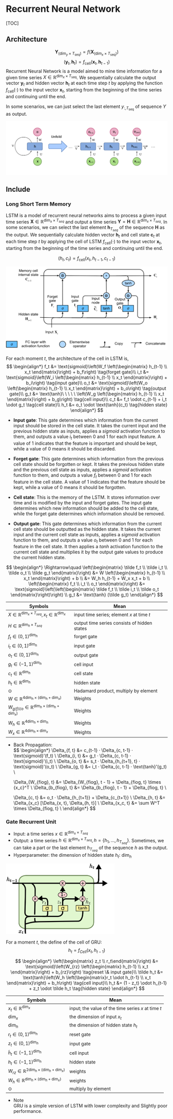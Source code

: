# Recurrent Neural Network

[TOC]

## Architecture

$$
\boldsymbol Y_{(\dim_y \times T_\text{seq})} = f(\boldsymbol X_{(\dim_x \times T_\text{seq})})  \tag{RNN}
$$
$$
(\boldsymbol y_t, \boldsymbol h_t) = f_\text{cell}(\boldsymbol x_t, \boldsymbol h_{t-1})  \tag{RNN Cell}
$$
Recurrent Neural Network is a model aimed to mine time information for a given time series $X \in \mathbb R^{\dim_x \times T_\text{seq}}$. We sequentially calculate the output vector $\boldsymbol y_t$ and hidden vector $\boldsymbol h_t$ at each time step $t$ by applying the function $f_\text{cell}(\cdot)$ to the input vector $\boldsymbol x_t$, starting from the beginning of the time series and continuing until the end.

In some scenarios, we can just select the last element $y_{:, T_\text{seq}}$ of sequence $Y$ as output.

<img src="assets/RAeF7.png" alt="img" style="zoom: 50%;" />

## Include

### Long Short Term Memory

LSTM is a model of recurrent neural networks aims to process a given input time series $\boldsymbol X \in \mathbb R^{\dim_x \times T_{seq}}$ and output a time series $\boldsymbol Y = \boldsymbol H \in \mathbb R^{\dim_x \times T_{seq}}$. In some scenarios, we can select the last element $\boldsymbol h_{T_{seq}}$ of the sequence $\boldsymbol H$ as the output. We sequentially calculate hidden vector $\boldsymbol h_t$ and cell state $\boldsymbol c_t$ at each time step $t$ by applying the cell of LSTM $f_\text{cell}(\cdot)$  to the input vector $\boldsymbol x_t$, starting from the beginning of the time series and continuing until the end. 

$$
(h_t, c_t) = f_\text{cell}(x_t, h_{t-1}, c_{t-1})  \tag{LSTM cell}
$$

![LSTM_3](./assets/LSTM_3.svg)

For each moment $t$, the architecture of the cell in LSTM is,
$$
\begin{align*}
  f_t &= \text{sigmoid}\left(W_f \left(\begin{matrix} h_{t-1} \\ x_t \end{matrix}\right) + b_f\right)  \tag{forget gate}\\
  i_t &= \text{sigmoid}\left(W_i \left(\begin{matrix} h_{t-1} \\ x_t \end{matrix}\right) + b_i\right)  \tag{input gate}\\
  o_t &= \text{sigmoid}\left(W_o \left(\begin{matrix} h_{t-1} \\ x_t \end{matrix}\right) + b_o\right)  \tag{output gate}\\
  g_t &= \text{tanh}\ \ \ \ \ \left(W_g \left(\begin{matrix} h_{t-1} \\ x_t \end{matrix}\right) + b_g\right)  \tag{cell input}\\
  c_t &= f_t \odot c_{t-1} + i_t \odot g_t  \tag{cell state}\\
  h_t &= o_t \odot \text{tanh}(c_t)  \tag{hidden state}
\end{align*}
$$

- **Input gate**: This gate determines which information from the current input should be stored in the cell state. It takes the current input and the previous hidden state as inputs, applies a $sigmoid$ activation function to them, and outputs a value $i_t$ between $0$ and $1$ for each input feature. A value of $1$ indicates that the feature is important and should be kept, while a value of $0$ means it should be discarded.

- **Forget gate**: This gate determines which information from the previous cell state should be forgotten or kept. It takes the previous hidden state and the previous cell state as inputs, applies a $sigmoid$ activation function to them, and outputs a value $f_t$ between $0$ and $1$ for each feature in the cell state. A value of $1$ indicates that the feature should be kept, while a value of $0$ means it should be forgotten.
- **Cell state**: This is the memory of the LSTM. It stores information over time and is modified by the input and forget gates. The input gate determines which new information should be added to the cell state, while the forget gate determines which information should be removed.
- **Output gate**: This gate determines which information from the current cell state should be outputted as the hidden state. It takes the current input and the current cell state as inputs, applies a $sigmoid$ activation function to them, and outputs a value $o_t$ between $0$ and $1$ for each feature in the cell state. It then applies a $tanh$ activation function to the current cell state and multiplies it by the output gate values to produce the current hidden state.

$$
\begin{align*}  
  \Rightarrow\quad  \left(\begin{matrix} \tilde f_t \\ \tilde i_t \\ \tilde o_t \\ \tilde g_t \end{matrix}\right)  
  &= W \left(\begin{matrix} h_{t-1} \\ x_t \end{matrix}\right) + b  \\
  &= W_h h_{t-1} + W_x x_t + b \\
  \left(\begin{matrix} f_t \\ i_t \\ o_t \end{matrix}\right) &= \text{sigmoid}\left(\left(\begin{matrix} \tilde f_t \\ \tilde i_t \\ \tilde o_t \end{matrix}\right)\right) \\
  g_t &= \text{tanh} (\tilde g_t) 
\end{align*}  
$$

|Symbols|Mean|
|---|---|
|$X \in \mathbb R^{\dim_x \times T_{seq}}, x_t \in \mathbb R^{\dim_x}$| input time series; element $x$ at time $t$|
|$H \in \mathbb R^{\dim_h \times T_{seq}}$| output time series consists of hidden states|
|$f_t \in (0,1)^{\dim_h}$| forget gate|
|$i_t \in (0,1)^{\dim_h}$| input gate|
|$o_t \in (0,1)^{\dim_h}$| output gate|
|$g_t \in (-1,1)^{\dim_h}$| cell input|
|$c_t \in \mathbb R^{\dim_h}$| cell state|
|$h_t \in \mathbb R^{\dim_h}$| hidden state|
|$\odot$| Hadamard product, multiply by element|
|$W \in \mathbb R^{4 \dim_h \times (\dim_h + \dim_x)}$|Weights|
|$W_{g/f/i/o} \in \mathbb R^{\dim_h \times (\dim_h + \dim_x)}$| Weights|
|$W_{h} \in \mathbb R^{4 \dim_h \times \dim_h}$| Weights|
|$W_{x} \in \mathbb R^{4 \dim_h \times \dim_x}$| Weights|

- Back Propagation:   
  $$
  \begin{align*}
    \Delta_{f, t} &= c_{t-1} · \Delta_{c, t-1} · \text{sigmoid}'(f_t)  \\
    \Delta_{i, t} &= g_t · \Delta_{c, t-1} · \text{sigmoid}'(i_t)  \\
    \Delta_{o, t} &= s_t · \Delta_{h_{t+1}, t} · \text{sigmoid}'(o_t)  \\
    \Delta_{g, t} &= i_t · \Delta_{c, t-1} · \text{tanh}'(g_t)  \\
  
    \Delta_{W_{fiog}, t} &= \Delta_{W_{fiog}, t - 1} + \Delta_{fiog, t} \times {x_c}^T  \\
    \Delta_{b_{fiog}, t} &= \Delta_{b_{fiog}, t - 1} + \Delta_{fiog, t}  \\
  
    \Delta_{c, t} &= o_t · \Delta_{h_{t+1}} + \Delta_{c_{t+1}}  \\
    \Delta_{h, t} &= \Delta_{x_c} [\Delta_{x, t}, \Delta_{h, t}]  \\
    \Delta_{x_c, t} &= \sum W^T \times \Delta_{fiog, t}  \\
  \end{align*}
  $$

### Gate Recurrent Unit
- Input: a time series $x \in \mathbb R^{\dim_x \times T_{seq}}$  
- Output: a time series $h \in \mathbb R^{\dim_x \times T_{seq}}, h = \{h_1, ...,h_{T_{seq}}\}$. Sometimes, we can take a part or the last element $h_{T_{seq}}$ of the sequence $h$ as the output.  
- Hyperparameter: the dimension of hidden state $h_t$: $\dim_h$

<img src="assets/Gated-Recurrent-Unit-GRU.ppm" alt="img" style="zoom:40%;" />

For a moment $t$, the define of the cell of GRU:
$$
h_t = f_{Cell}(x_t, h_{t-1})  \tag{a cell of GRU in moment $t$}
$$

$$
\begin{align*}
  \left(\begin{matrix} z_t \\ r_t\end{matrix}\right) &= \text{sigmoid}\left(W_{rz} \left(\begin{matrix} h_{t-1} \\ x_t \end{matrix}\right) + b_{rz}\right)  \tag{reset \& input gate}\\
  \tilde h_t &= \text{tanh}\left(W_h \left(\begin{matrix}r_t \odot h_{t-1} \\ x_t \end{matrix}\right) + b_h\right)  \tag{cell input}\\
  h_t &= (1 - z_t) \odot h_{t-1} + z_t \odot \tilde h_t  \tag{hidden state}
\end{align*}
$$

|Symbols|Mean|
|---|---|  
|$x_t \in \mathbb R^{\dim_x}$| input; the value of the time series $x$ at time $t$|
|$\dim_x$| the dimension of input $x_t$|
|$\dim_h$| the dimension of hidden state $h_t$|
|$r_t \in (0,1)^{\dim_h}$| reset gate |
|$z_t \in (0,1)^{\dim_h}$| input gate |
|$\tilde h_t \in (-1,1)^{\dim_h}$| cell input |
|$h_t \in (-1,1)^{\dim_h}$| hidden state |
|$W_{rz} \in \mathbb R^{2 \dim_h \times (\dim_h + \dim_x)}$| weights|
|$W_{h} \in \mathbb R^{\dim_h \times (\dim_h + \dim_x)}$| weights|
|$\odot$| multiply by element|


  - Note  
    GRU is a simple version of LSTM with lower complexity and Slightly poor performance.